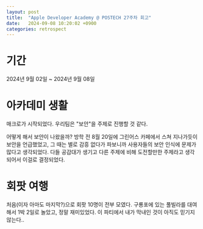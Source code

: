 ```yaml
---
layout: post
title:  "Apple Developer Academy @ POSTECH 27주차 회고"
date:   2024-09-08 10:20:02 +0900
categories: retrospect
---
```


# 기간
2024년 9월 02일 ~ 2024년 9월 08일

# 아카데미 생활
매크로가 시작되었다. 우리팀은 "보안"을 주제로 진행할 것 같다.

어떻게 해서 보안이 나왔을까? 방학 전 8월 20일에 그린어스 카페에서 스쳐 지나가듯이 보안을 언급했었고, 그 때는 별로 감흥 없다가 파보니까 사용자들의 보안 인식에 문제가 많다고 생각되었다. 다들 공감대가 생기고 다른 주제에 비해 도전할만한 주제라고 생각되어서 이걸로 결정되었다.

# 회팟 여행
처음(이자 아마도 마지막?)으로 회팟 10명이 전부 모였다. 구룡포에 있는 풀빌라를 대여해서 1박 2일로 놀았고, 정말 재미있었다. 이 파티에서 내가 막내인 것이 아직도 믿기지 않는다..